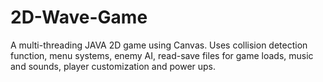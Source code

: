 # 2D-Wave-Game
A multi-threading JAVA 2D game using Canvas. Uses collision detection
function, menu systems, enemy AI, read-save files for game loads, music and sounds, player customization and power ups.
